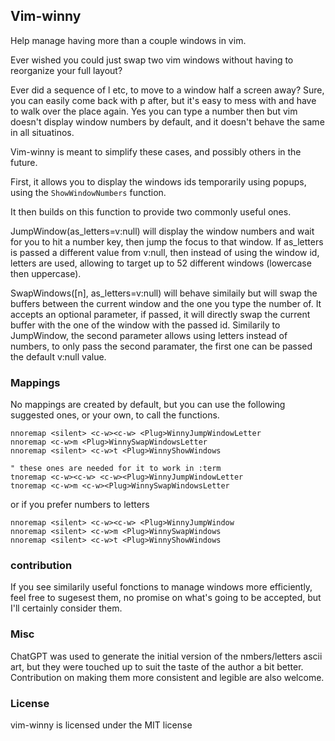 ## Vim-winny

Help manage having more than a couple windows in vim.

Ever wished you could just swap two vim windows without having to reorganize
your full layout?

Ever did a sequence of <c-w>l <cw-k> etc, to move to a window half a screen
away? Sure, you can easily come back with <c-w>p after, but it's easy to mess
with and have to walk over the place again. Yes you can type a number then <c-w>
but vim doesn't display window numbers by default, and it doesn't behave the
same in all situatinos.

Vim-winny is meant to simplify these cases, and possibly others in the future.

First, it allows you to display the windows ids temporarily using popups, using
the `ShowWindowNumbers` function.

It then builds on this function to provide two commonly useful ones.

JumpWindow(as_letters=v:null) will display the window numbers and wait for you
to hit a number key, then jump the focus to that window. If as_letters is
passed a different value from v:null, then instead of using the window id,
letters are used, allowing to target up to 52 different windows (lowercase then
uppercase).

SwapWindows([n], as_letters=v:null) will behave similaily but will swap the
buffers between the current window and the one you type the number of. It
accepts an optional parameter, if passed, it will directly swap the current
buffer with the one of the window with the passed id. Similarily to JumpWindow,
the second parameter allows using letters instead of numbers, to only pass the
second paramater, the first one can be passed the default v:null value.


### Mappings

No mappings are created by default, but you can use the following suggested
ones, or your own, to call the functions.


```vim
nnoremap <silent> <c-w><c-w> <Plug>WinnyJumpWindowLetter
nnoremap <c-w>m <Plug>WinnySwapWindowsLetter
nnoremap <silent> <c-w>t <Plug>WinnyShowWindows

" these ones are needed for it to work in :term
tnoremap <c-w><c-w> <c-w><Plug>WinnyJumpWindowLetter
tnoremap <c-w>m <c-w><Plug>WinnySwapWindowsLetter
```

or if you prefer numbers to letters

```vim
nnoremap <silent> <c-w><c-w> <Plug>WinnyJumpWindow
nnoremap <silent> <c-w>m <Plug>WinnySwapWindows
nnoremap <silent> <c-w>t <Plug>WinnyShowWindows
```

### contribution

If you see similarily useful fonctions to manage windows more efficiently, feel
free to sugesest them, no promise on what's going to be accepted, but I'll
certainly consider them.

### Misc

ChatGPT was used to generate the initial version of the nmbers/letters ascii
art, but they were touched up to suit the taste of the author a bit better.
Contribution on making them more consistent and legible are also welcome.

### License

vim-winny is licensed under the MIT license
